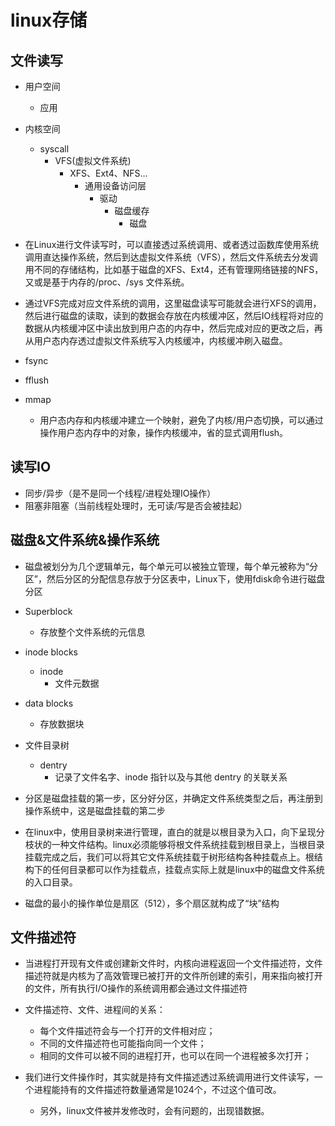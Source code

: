 # linux存储

## 文件读写

+ 用户空间
    + 应用
+ 内核空间
    + syscall
        + VFS(虚拟文件系统)
            + XFS、Ext4、NFS...
                + 通用设备访问层
                    + 驱动
                        + 磁盘缓存
                            + 磁盘

+ 在Linux进行文件读写时，可以直接透过系统调用、或者透过函数库使用系统调用直达操作系统，然后到达虚拟文件系统（VFS），然后文件系统去分发调用不同的存储结构，比如基于磁盘的XFS、Ext4，还有管理网络链接的NFS，又或是基于内存的/proc、/sys 文件系统。

+ 通过VFS完成对应文件系统的调用，这里磁盘读写可能就会进行XFS的调用，然后进行磁盘的读取，读到的数据会存放在内核缓冲区，然后IO线程将对应的数据从内核缓冲区中读出放到用户态的内存中，然后完成对应的更改之后，再从用户态内存透过虚拟文件系统写入内核缓冲，内核缓冲刷入磁盘。

+ fsync
+ fflush
+ mmap
    + 用户态内存和内核缓冲建立一个映射，避免了内核/用户态切换，可以通过操作用户态内存中的对象，操作内核缓冲，省的显式调用flush。
    
## 读写IO
+ 同步/异步（是不是同一个线程/进程处理IO操作）
+ 阻塞非阻塞（当前线程处理时，无可读/写是否会被挂起）


## 磁盘&文件系统&操作系统
+ 磁盘被划分为几个逻辑单元，每个单元可以被独立管理，每个单元被称为“分区”，然后分区的分配信息存放于分区表中，Linux下，使用fdisk命令进行磁盘分区

+ Superblock
    + 存放整个文件系统的元信息
+ inode blocks
    + inode
        + 文件元数据
+ data blocks
    + 存放数据块
+ 文件目录树
    + dentry
        + 记录了文件名字、inode 指针以及与其他 dentry 的关联关系

+ 分区是磁盘挂载的第一步，区分好分区，并确定文件系统类型之后，再注册到操作系统中，这是磁盘挂载的第二步

+ 在linux中，使用目录树来进行管理，直白的就是以根目录为入口，向下呈现分枝状的一种文件结构。linux必须能够将根文件系统挂载到根目录上，当根目录挂载完成之后，我们可以将其它文件系统挂载于树形结构各种挂载点上。根结构下的任何目录都可以作为挂载点，挂载点实际上就是linux中的磁盘文件系统的入口目录。

+ 磁盘的最小的操作单位是扇区（512），多个扇区就构成了“块”结构

## 文件描述符

+ 当进程打开现有文件或创建新文件时，内核向进程返回一个文件描述符，文件描述符就是内核为了高效管理已被打开的文件所创建的索引，用来指向被打开的文件，所有执行I/O操作的系统调用都会通过文件描述符

+ 文件描述符、文件、进程间的关系：
    + 每个文件描述符会与一个打开的文件相对应；
    + 不同的文件描述符也可能指向同一个文件；
    + 相同的文件可以被不同的进程打开，也可以在同一个进程被多次打开；

+ 我们进行文件操作时，其实就是持有文件描述透过系统调用进行文件读写，一个进程能持有的文件描述符数量通常是1024个，不过这个值可改。
    + 另外，linux文件被并发修改时，会有问题的，出现错数据。